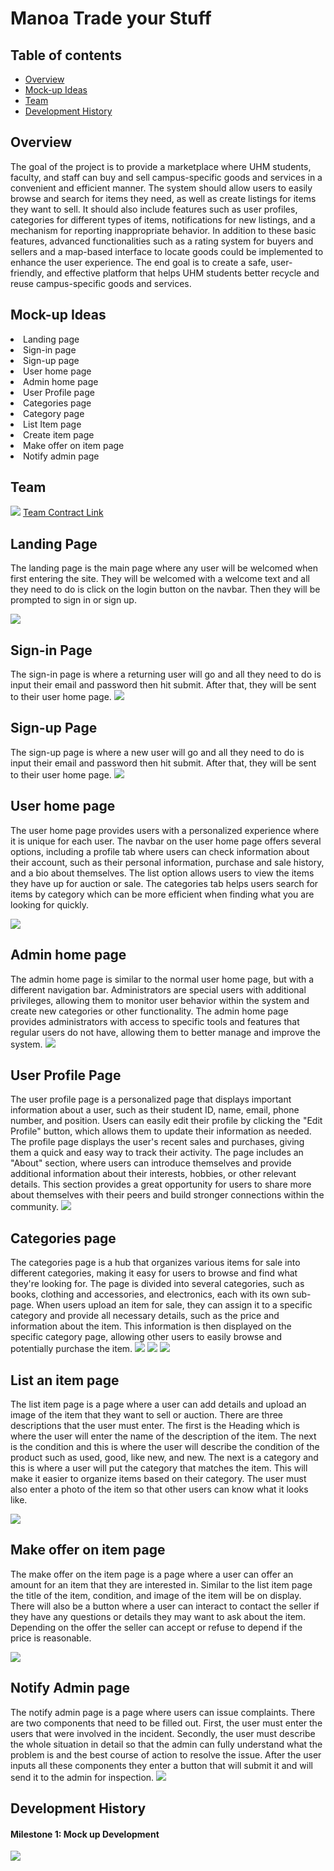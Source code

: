 # Manoa Trade your Stuff

## Table of contents

* [Overview](#overview)
* [Mock-up Ideas](#mock-up-ideas)
* [Team](#team)
* [Development History](#development-history)

## Overview
The goal of the project is to provide a marketplace where UHM students, faculty, and staff can buy and sell campus-specific goods and services in a convenient and efficient manner. The system should allow users to easily browse and search for items they need, as well as create listings for items they want to sell. It should also include features such as user profiles, categories for different types of items, notifications for new listings, and a mechanism for reporting inappropriate behavior. In addition to these basic features, advanced functionalities such as a rating system for buyers and sellers and a map-based interface to locate goods could be implemented to enhance the user experience. The end goal is to create a safe, user-friendly, and effective platform that helps UHM students better recycle and reuse campus-specific goods and services.

## Mock-up Ideas
  <li>Landing page</li>
  <li>Sign-in page</li>
  <li>Sign-up page</li>
  <li>User home page</li>
  <li>Admin home page</li>
  <li>User Profile page</li>
  <li>Categories page</li>
  <li>Category page</li>
  <li>List Item page</li>
  <li>Create item page</li>
  <li>Make offer on item page</li>
  <li>Notify admin page</li>
  
## Team
<img src="image/projteam.png">
<a  href="https://docs.google.com/document/d/1DOvsdJkyUgxPniUr7G4ivfmBcsozXm4Yf86d5SVJ0kg/edit?usp=sharing">Team Contract Link</a>

## Landing Page
The landing page is the main page where any user will be welcomed when first entering the site. They will be welcomed with a welcome text and all they need to do is click on the login button on the navbar. Then they will be prompted to sign in or sign up.

<img src="image/projlanding.png">

## Sign-in Page
The sign-in page is where a returning user will go and all they need to do is input their email and password then hit submit. After that, they will be sent to their user home page.
<img src="image/projsignin.png">

## Sign-up Page
The sign-up page is where a new user will go and all they need to do is input their email and password then hit submit. After that, they will be sent to their user home page.
<img src="image/projregister.png">

## User home page
The user home page provides users with a personalized experience where it is unique for each user. The navbar on the user home page offers several options, including a profile tab where users can check information about their account, such as their personal information, purchase and sale history, and a bio about themselves. The list option allows users to view the items they have up for auction or sale. The categories tab helps users search for items by category which can be more efficient when finding what you are looking for quickly.

<img src="image/projuserpage.png">

## Admin home page
The admin home page is similar to the normal user home page, but with a different navigation bar. Administrators are special users with additional privileges, allowing them to monitor user behavior within the system and create new categories or other functionality. The admin home page provides administrators with access to specific tools and features that regular users do not have, allowing them to better manage and improve the system. 
<img src="image/projadmin.png">

## User Profile Page
The user profile page is a personalized page that displays important information about a user, such as their student ID, name, email, phone number, and position. Users can easily edit their profile by clicking the "Edit Profile" button, which allows them to update their information as needed. The profile page displays the user's recent sales and purchases, giving them a quick and easy way to track their activity. The page includes an "About" section, where users can introduce themselves and provide additional information about their interests, hobbies, or other relevant details. This section provides a great opportunity for users to share more about themselves with their peers and build stronger connections within the community.
<img src="image/userProfilePageMockup.png">

## Categories page
The categories page is a hub that organizes various items for sale into different categories, making it easy for users to browse and find what they're looking for. The page is divided into several categories, such as books, clothing and accessories, and electronics, each with its own sub-page. When users upload an item for sale, they can assign it to a specific category and provide all necessary details, such as the price and information about the item. This information is then displayed on the specific category page, allowing other users to easily browse and potentially purchase the item. 
<img src="image/categoriesPageBookMockup.png">
<img src="image/categoriesPageClothMockup.png">
<img src="image/categoriesPageElectronicMockup.png">

## List an item page
The list item page is a page where a user can add details and upload an image of the item that they want to sell or auction. There are three descriptions that the user must enter. The first is the Heading which is where the user will enter the name of the description of the item. The next is the condition and this is where the user will describe the condition of the product such as used, good, like new, and new. The next is a category and this is where a user will put the category that matches the item. This will make it easier to organize items based on their category. The user must also enter a photo of the item so that other users can know what it looks like.

<img src="image/projlistitem2.png">

## Make offer on item page
The make offer on the item page is a page where a user can offer an amount for an item that they are interested in. Similar to the list item page the title of the item, condition, and image of the item will be on display. There will also be a button where a user can interact to contact the seller if they have any questions or details they may want to ask about the item. Depending on the offer the seller can accept or refuse to depend if the price is reasonable.

<img src="image/projmakeoffer.png">

## Notify Admin page
The notify admin page is a page where users can issue complaints. There are two components that need to be filled out. First, the user must enter the users that were involved in the incident. Secondly, the user must describe the whole situation in detail so that the admin can fully understand what the problem is and the best course of action to resolve the issue. After the user inputs all these components they enter a button that will submit it and will send it to the admin for inspection.
<img src="image/projnotifyadmin.png">

## Development History
<h4>Milestone 1: Mock up Development</h4>

<img src="image/projmilestone.png">

